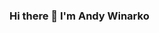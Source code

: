 ### Hi there 👋 I'm Andy Winarko

<!--
**winarcooo/winarcooo** is a ✨ _special_ ✨ repository because its `README.md` (this file) appears on your GitHub profile.

### 📫 How to reach me: winarcooo@gmail.com; winarkoandy.com

